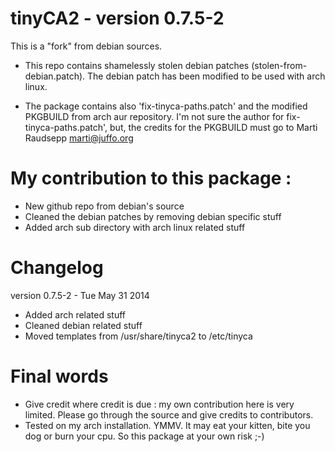 tinyCA2 - version 0.7.5-2
========

This is a "fork" from debian sources.
* This repo contains shamelessly stolen debian patches (stolen-from-debian.patch). The debian patch has been modified to be used with arch linux.

* The package contains also 'fix-tinyca-paths.patch' and the modified PKGBUILD from arch aur repository. I'm not sure the author for fix-tinyca-paths.patch', but, the credits for the PKGBUILD must go to Marti Raudsepp <marti@juffo.org>

My contribution to this package :
=======
* New github repo from debian's source
* Cleaned the debian patches by removing debian specific stuff
* Added arch sub directory with arch linux related stuff

Changelog
=======
version 0.7.5-2 - Tue May 31 2014
  * Added arch related stuff
  * Cleaned debian related stuff
  * Moved templates from /usr/share/tinyca2 to /etc/tinyca


Final words
=======
* Give credit where credit is due : my own contribution here is very limited. Please go through the source and give credits to contributors.  
* Tested on my arch installation. YMMV. It may eat your kitten, bite you dog or burn your cpu. So this package at your own risk ;-)

